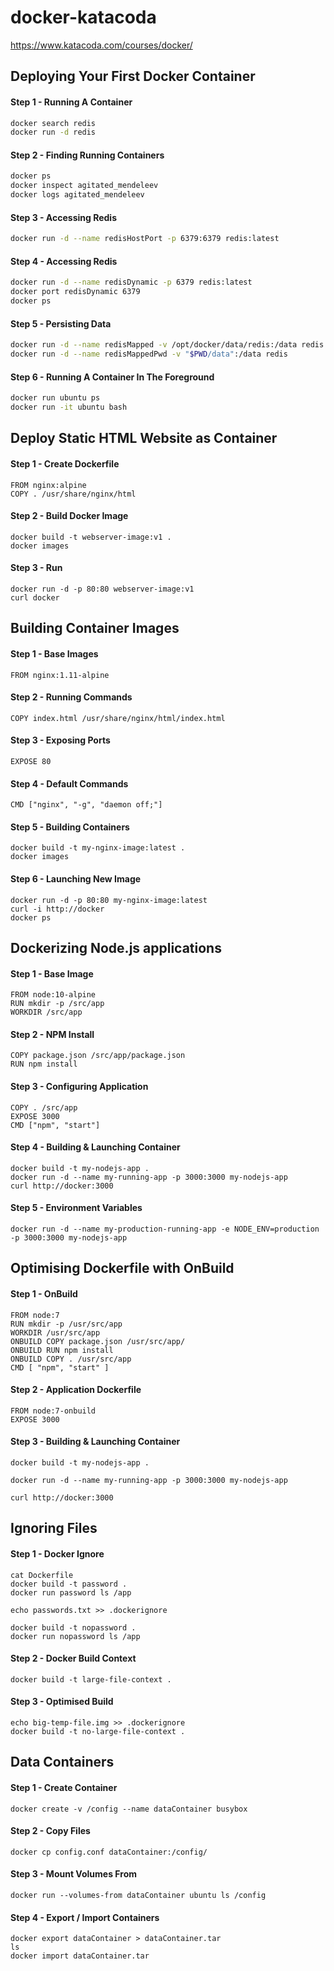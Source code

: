 # docker-katacoda
https://www.katacoda.com/courses/docker/

## Deploying Your First Docker Container
#### Step 1 - Running A Container
```bash
docker search redis
docker run -d redis
```

#### Step 2 - Finding Running Containers
```bash
docker ps
docker inspect agitated_mendeleev
docker logs agitated_mendeleev
```

#### Step 3 - Accessing Redis
```bash
docker run -d --name redisHostPort -p 6379:6379 redis:latest
```

#### Step 4 - Accessing Redis
```bash
docker run -d --name redisDynamic -p 6379 redis:latest
docker port redisDynamic 6379
docker ps
```

#### Step 5 - Persisting Data
```bash
docker run -d --name redisMapped -v /opt/docker/data/redis:/data redis
docker run -d --name redisMappedPwd -v "$PWD/data":/data redis
```

#### Step 6 - Running A Container In The Foreground
```bash
docker run ubuntu ps
docker run -it ubuntu bash
```

## Deploy Static HTML Website as Container
#### Step 1 - Create Dockerfile
```
FROM nginx:alpine
COPY . /usr/share/nginx/html
```

#### Step 2 - Build Docker Image
```
docker build -t webserver-image:v1 .
docker images
```

#### Step 3 - Run
```
docker run -d -p 80:80 webserver-image:v1
curl docker
```

## Building Container Images
#### Step 1 - Base Images
```
FROM nginx:1.11-alpine
```

#### Step 2 - Running Commands
```
COPY index.html /usr/share/nginx/html/index.html
```

#### Step 3 - Exposing Ports
```
EXPOSE 80
```

#### Step 4 - Default Commands
```
CMD ["nginx", "-g", "daemon off;"]
```

#### Step 5 - Building Containers
```
docker build -t my-nginx-image:latest .
docker images
```

#### Step 6 - Launching New Image
```
docker run -d -p 80:80 my-nginx-image:latest
curl -i http://docker
docker ps
```

## Dockerizing Node.js applications
#### Step 1 - Base Image
```
FROM node:10-alpine
RUN mkdir -p /src/app
WORKDIR /src/app
```

#### Step 2 - NPM Install
```
COPY package.json /src/app/package.json
RUN npm install
```

#### Step 3 - Configuring Application
```
COPY . /src/app
EXPOSE 3000
CMD ["npm", "start"]
```

#### Step 4 - Building & Launching Container
```
docker build -t my-nodejs-app .
docker run -d --name my-running-app -p 3000:3000 my-nodejs-app
curl http://docker:3000
```

#### Step 5 - Environment Variables
```
docker run -d --name my-production-running-app -e NODE_ENV=production -p 3000:3000 my-nodejs-app
```

## Optimising Dockerfile with OnBuild
#### Step 1 - OnBuild
```
FROM node:7
RUN mkdir -p /usr/src/app
WORKDIR /usr/src/app
ONBUILD COPY package.json /usr/src/app/
ONBUILD RUN npm install
ONBUILD COPY . /usr/src/app
CMD [ "npm", "start" ]
```

#### Step 2 - Application Dockerfile
```
FROM node:7-onbuild
EXPOSE 3000
```

#### Step 3 - Building & Launching Container
```
docker build -t my-nodejs-app .

docker run -d --name my-running-app -p 3000:3000 my-nodejs-app

curl http://docker:3000
```

## Ignoring Files
#### Step 1 - Docker Ignore
```
cat Dockerfile
docker build -t password .
docker run password ls /app

echo passwords.txt >> .dockerignore

docker build -t nopassword .
docker run nopassword ls /app
```

#### Step 2 - Docker Build Context
```
docker build -t large-file-context .
```

#### Step 3 - Optimised Build
```
echo big-temp-file.img >> .dockerignore
docker build -t no-large-file-context .
```

## Data Containers
#### Step 1 - Create Container
```
docker create -v /config --name dataContainer busybox
```

#### Step 2 - Copy Files
```
docker cp config.conf dataContainer:/config/
```

#### Step 3 - Mount Volumes From
```
docker run --volumes-from dataContainer ubuntu ls /config
```

#### Step 4 - Export / Import Containers
```
docker export dataContainer > dataContainer.tar
ls
docker import dataContainer.tar
```

##
####
```
```
